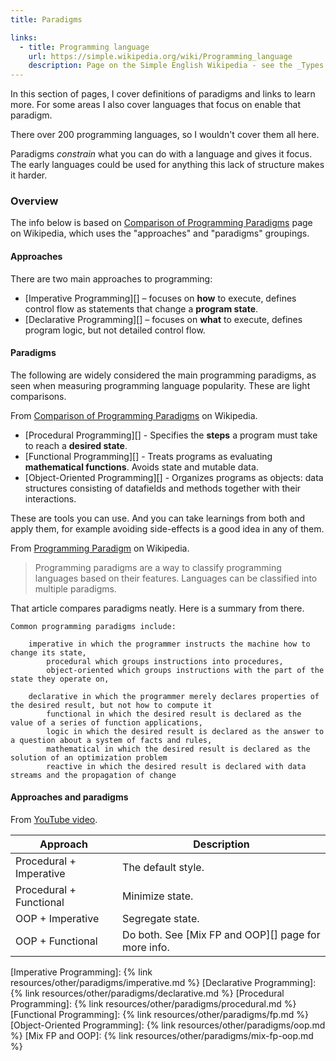 ```yaml
---
title: Paradigms

links:
  - title: Programming language
    url: https://simple.wikipedia.org/wiki/Programming_language
    description: Page on the Simple English Wikipedia - see the _Types of programming languages_ section
---
```


In this section of pages, I cover definitions of paradigms and links to learn more. For some areas I also cover languages that focus on enable that paradigm.

There over 200 programming languages, so I wouldn't cover them all here.

Paradigms _constrain_ what you can do with a language and gives it focus. The early languages could be used for anything this lack of structure makes it harder.


### Overview

The info below is based on [Comparison of Programming Paradigms][] page on Wikipedia, which uses the "approaches" and "paradigms" groupings.

#### Approaches

There are two main approaches to programming:

- [Imperative Programming][] – focuses on **how** to execute, defines control flow as statements that change a **program state**.
- [Declarative Programming][] – focuses on **what** to execute, defines program logic, but not detailed control flow.

#### Paradigms

The following are widely considered the main programming paradigms, as seen when measuring programming language popularity. These are light comparisons.

From [Comparison of Programming Paradigms][] on Wikipedia.

- [Procedural Programming][] - Specifies the **steps** a program must take to reach a **desired state**.
- [Functional Programming][] - Treats programs as evaluating **mathematical functions**. Avoids state and mutable data.
- [Object-Oriented Programming][] - Organizes programs as objects: data structures consisting of datafields and methods together with their interactions.

These are tools you can use. And you can take learnings from both and apply them, for example avoiding side-effects is a good idea in any of them.

From [Programming Paradigm][] on Wikipedia.

> Programming paradigms are a way to classify programming languages based on their features. Languages can be classified into multiple paradigms.

That article compares paradigms neatly. Here is a summary from there.

    Common programming paradigms include:

        imperative in which the programmer instructs the machine how to change its state,
            procedural which groups instructions into procedures,
            object-oriented which groups instructions with the part of the state they operate on,

        declarative in which the programmer merely declares properties of the desired result, but not how to compute it
            functional in which the desired result is declared as the value of a series of function applications,
            logic in which the desired result is declared as the answer to a question about a system of facts and rules,
            mathematical in which the desired result is declared as the solution of an optimization problem
            reactive in which the desired result is declared with data streams and the propagation of change

#### Approaches and paradigms

From [YouTube video](https://youtu.be/QM1iUe6IofM).

| Approach   | Description        |
| ---------- | ------------------ |
| Procedural + Imperative | The default style. |
| Procedural + Functional | Minimize state.    |
| OOP        + Imperative | Segregate state.   |
| OOP        + Functional | Do both. See [Mix FP and OOP][] page for more info.  |

[Comparison of Programming Paradigms]: https://en.m.wikipedia.org/wiki/Comparison_of_programming_paradigms
[Programming Paradigm]: https://en.wikipedia.org/wiki/Programming_paradigm
[Imperative Programming]: {% link resources/other/paradigms/imperative.md %}
[Declarative Programming]:  {% link resources/other/paradigms/declarative.md %}
[Procedural Programming]: {% link resources/other/paradigms/procedural.md %}
[Functional Programming]: {% link resources/other/paradigms/fp.md %}
[Object-Oriented Programming]: {% link resources/other/paradigms/oop.md %}
[Mix FP and OOP]: {% link resources/other/paradigms/mix-fp-oop.md %}
